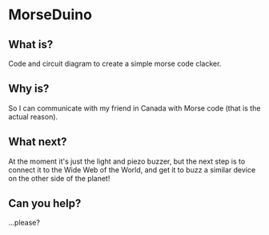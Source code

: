 # MorseDuino

## What is?

Code and circuit diagram to create a simple morse code clacker.

## Why is?

So I can communicate with my friend in Canada with Morse code (that is the actual reason).

## What next?

At the moment it's just the light and piezo buzzer, but the next step is to connect it to the Wide Web of the World, and get it to buzz a similar device on the other side of the planet!

## Can you help?

...please?
